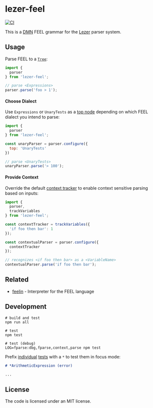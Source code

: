 # lezer-feel

[![CI](https://github.com/nikku/lezer-feel/actions/workflows/CI.yml/badge.svg)](https://github.com/nikku/lezer-feel/actions/workflows/CI.yml)

This is a [DMN](https://www.omg.org/spec/DMN/) FEEL grammar for the
[Lezer](https://lezer.codemirror.net/) parser system.


## Usage

Parse FEEL to a [`Tree`](https://lezer.codemirror.net/docs/ref/#common.Tree):

```javascript
import {
  parser
} from 'lezer-feel';

// parse <Expressions>
parser.parse('foo > 1');
```


#### Choose Dialect

Use `Expressions` or `UnaryTests` as a [top node](https://lezer.codemirror.net/docs/ref/#lr.LRParser.topNode) depending on which FEEL dialect you intend to parse:

```javascript
import {
  parser
} from 'lezer-feel';

const unaryParser = parser.configure({
  top: 'UnaryTests'
})

// parse <UnaryTests>
unaryParser.parse('> 100');
```


#### Provide Context

Override the default [context tracker](https://lezer.codemirror.net/docs/ref/#lr.ParserConfig.contextTracker) to enable context sensitive parsing based on inputs:

```javascript
import {
  parser,
  trackVariables
} from 'lezer-feel';

const contextTracker = trackVariables({
  'if foo then bar': 1
});

const contextualParser = parser.configure({
  contextTracker
});

// recognizes <if foo then bar> as a <VariableName>
contextualParser.parse('if foo then bar');
```


## Related

* [feelin](https://github.com/nikku/feelin) - Interpreter for the FEEL language


## Development

```shell
# build and test
npm run all

# test
npm test

# test (debug)
LOG=fparse:dbg,fparse,context,parse npm test
```

Prefix [individual](./test/expressions.txt) [tests](./test/unary-tests.txt) with a `*` to test them in focus mode:

```markdown
# *ArithmeticExpression (error)

...
```


## License

The code is licensed under an MIT license.
